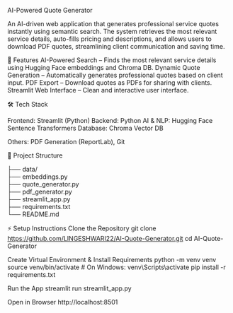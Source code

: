 AI-Powered Quote Generator

An AI-driven web application that generates professional service quotes instantly using semantic search. The system retrieves the most relevant service details, auto-fills pricing and descriptions, and allows users to download PDF quotes, streamlining client communication and saving time.

🚀 Features
AI-Powered Search – Finds the most relevant service details using Hugging Face embeddings and Chroma DB.
Dynamic Quote Generation – Automatically generates professional quotes based on client input.
PDF Export – Download quotes as PDFs for sharing with clients.
Streamlit Web Interface – Clean and interactive user interface.

🛠 Tech Stack

Frontend: Streamlit (Python)
Backend: Python
AI & NLP: Hugging Face Sentence Transformers
Database: Chroma Vector DB

Others: PDF Generation (ReportLab), Git

📂 Project Structure

├── data/                
├── embeddings.py        
├── quote_generator.py   
├── pdf_generator.py     
├── streamlit_app.py     
├── requirements.txt     
└── README.md            

⚡ Setup Instructions
Clone the Repository
git clone https://github.com/LINGESHWARI22/AI-Quote-Generator.git
cd AI-Quote-Generator


Create Virtual Environment & Install Requirements
python -m venv venv
source venv/bin/activate  # On Windows: venv\Scripts\activate
pip install -r requirements.txt


Run the App
streamlit run streamlit_app.py


Open in Browser
http://localhost:8501
